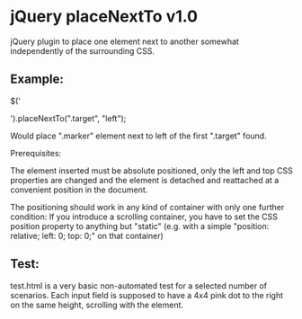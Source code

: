 jQuery placeNextTo v1.0
=======================

jQuery plugin to place one element next to another somewhat independently of the surrounding CSS.

Example:
--------

$('<div class="marker"></div>').placeNextTo(".target", "left");

Would place ".marker" element next to left of the first ".target" found.

Prerequisites:

The element inserted must be absolute positioned, only the left and top CSS properties are changed and the element is detached and 
reattached at a convenient position in the document.

The positioning should work in any kind of container with only one further condition: If you introduce a scrolling container, you
have to set the CSS position property to anything but "static" (e.g. with a simple "position: relative; left: 0; top: 0;" on that container)  

Test:
-----

test.html is a very basic non-automated test for a selected number of scenarios. Each input field is supposed to have a 4x4 pink dot to the right
on the same height, scrolling with the element.
